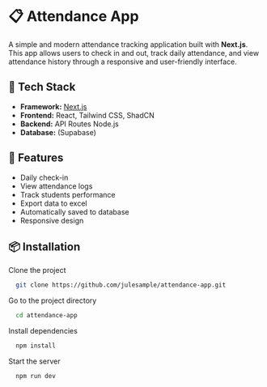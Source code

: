 # 📋 Attendance App

A simple and modern attendance tracking application built with **Next.js**. This app allows users to check in and out, track daily attendance, and view attendance history through a responsive and user-friendly interface.
## 🧰 Tech Stack

- **Framework:** [Next.js](https://nextjs.org/)
- **Frontend:** React, Tailwind CSS, ShadCN
- **Backend:** API Routes Node.js
- **Database:** (Supabase)
## 🚀 Features

-  Daily check-in 
-  View attendance logs
-  Track students performance
-  Export data to excel
-  Automatically saved to database
-  Responsive design

## 📦 Installation

Clone the project

```bash
  git clone https://github.com/julesample/attendance-app.git
```

Go to the project directory

```bash
  cd attendance-app
```

Install dependencies

```bash
  npm install
```

Start the server

```bash
  npm run dev
```

